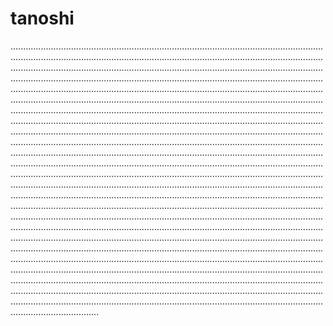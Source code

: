 # tanoshi

...............................................................................................................................................................................................................................................................................................................................................................................................................................................................................................................................................................................................................................................................................................................................................................................................................................................................................................................................................................................................................................................................................................................................................................................................................................................................................................................................................................................................................................................................................................................................................................................................................................................................................................................................................................................................................................................................................................................................................................................................................................................................................................................................................................................................................................................................................................................................................................................................................................................................................................................................................................................................................................................................................................................................................................................................................................................................................................................................................................................................................................................................................................................................................................................................................................................................